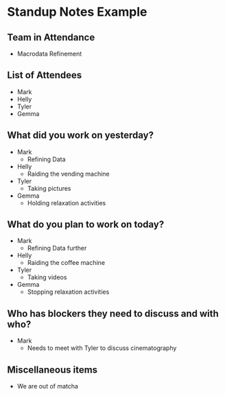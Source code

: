# Standup Notes Example

## Team in Attendance
* Macrodata Refinement

## List of Attendees
* Mark
* Helly
* Tyler
* Gemma

## What did you work on yesterday?
* Mark
  * Refining Data
* Helly
  * Raiding the vending machine
* Tyler
  * Taking pictures
* Gemma
  * Holding relaxation activities


## What do you plan to work on today?
* Mark
  * Refining Data further
* Helly
  * Raiding the coffee machine
* Tyler
  * Taking videos
* Gemma
  * Stopping relaxation activities

## Who has blockers they need to discuss and with who?
* Mark
  * Needs to meet with Tyler to discuss cinematography


## Miscellaneous items
* We are out of matcha